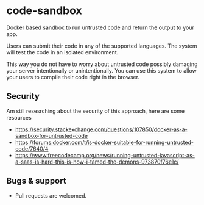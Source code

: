 # code-sandbox

Docker based sandbox to run untrusted code and return the output to your app. 

Users can submit their code in any of the supported languages. The system will test the code in an isolated environment.

This way you do not have to worry about untrusted code possibly damaging your server intentionally or unintentionally. You can use this system to allow your users to compile their code right in the browser.

## Security
Am still resesrching about the security of this approach, here are some resources
- https://security.stackexchange.com/questions/107850/docker-as-a-sandbox-for-untrusted-code
- https://forums.docker.com/t/is-docker-suitable-for-running-untrusted-code/7640/4
- https://www.freecodecamp.org/news/running-untrusted-javascript-as-a-saas-is-hard-this-is-how-i-tamed-the-demons-973870f76e1c/

## Bugs & support
- Pull requests are welcomed.